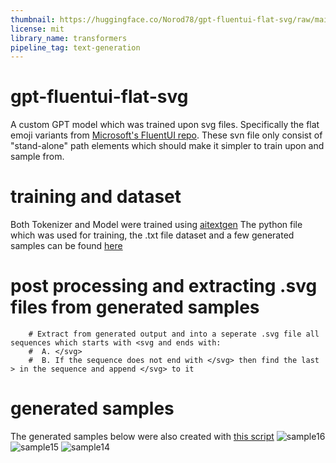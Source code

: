```yaml
---
thumbnail: https://huggingface.co/Norod78/gpt-fluentui-flat-svg/raw/main/train/sample16.svg
license: mit
library_name: transformers
pipeline_tag: text-generation
---
```

# gpt-fluentui-flat-svg
A custom GPT model which was trained upon svg files.
Specifically the flat emoji variants from [Microsoft's FluentUI repo](https://github.com/microsoft/fluentui-emoji). 
These svn file only consist of "stand-alone" path elements which should make it simpler to train upon and sample from.

# training and dataset
Both Tokenizer and Model were trained using [aitextgen](https://docs.aitextgen.io/)
The python file which was used for training, the .txt file dataset and a few generated samples can be found [here](https://huggingface.co/Norod78/gpt-fluentui-flat-svg/tree/main/train)

# post processing and extracting .svg files from generated samples

```
    # Extract from generated output and into a seperate .svg file all sequences which starts with <svg and ends with:
    #  A. </svg>
    #  B. If the sequence does not end with </svg> then find the last > in the sequence and append </svg> to it
```

# generated samples
The generated samples below were also created with [this script](https://huggingface.co/Norod78/gpt-fluentui-flat-svg/blob/main/train/atg_train.py)
![sample16](https://huggingface.co/Norod78/gpt-fluentui-flat-svg/raw/main/train/sample16.svg)
![sample15](https://huggingface.co/Norod78/gpt-fluentui-flat-svg/raw/main/train/sample15.svg) 
![sample14](https://huggingface.co/Norod78/gpt-fluentui-flat-svg/raw/main/train/sample14.svg)
